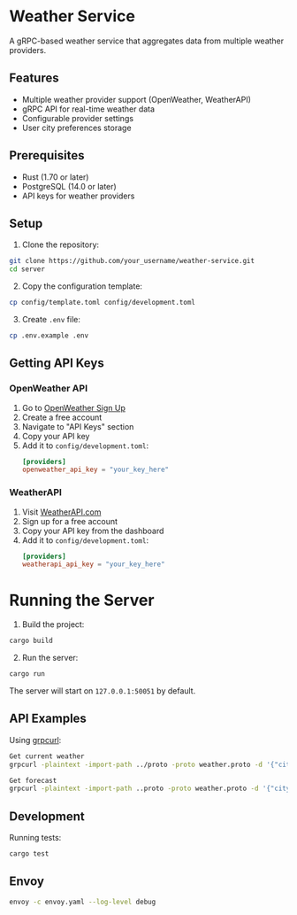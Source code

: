 # Weather Service

A gRPC-based weather service that aggregates data from multiple weather providers.

## Features

- Multiple weather provider support (OpenWeather, WeatherAPI)
- gRPC API for real-time weather data
- Configurable provider settings
- User city preferences storage

## Prerequisites

- Rust (1.70 or later)
- PostgreSQL (14.0 or later)
- API keys for weather providers

## Setup

1. Clone the repository:

```bash
git clone https://github.com/your_username/weather-service.git
cd server
```

2. Copy the configuration template:

```bash
cp config/template.toml config/development.toml
```
3. Create `.env` file:

```bash
cp .env.example .env
```

## Getting API Keys

### OpenWeather API
1. Go to [OpenWeather Sign Up](https://home.openweathermap.org/users/sign_up)
2. Create a free account
3. Navigate to "API Keys" section
4. Copy your API key
5. Add it to `config/development.toml`:
   ```toml
   [providers]
   openweather_api_key = "your_key_here"
   ```

### WeatherAPI
1. Visit [WeatherAPI.com](https://www.weatherapi.com/signup.aspx)
2. Sign up for a free account
3. Copy your API key from the dashboard
4. Add it to `config/development.toml`:
   ```toml
   [providers]
   weatherapi_api_key = "your_key_here"
   ```

# Running the Server

1. Build the project:

```bash
cargo build
```

2. Run the server:

```bash
cargo run
```

The server will start on `127.0.0.1:50051` by default.

## API Examples

Using [grpcurl](https://github.com/fullstorydev/grpcurl):

```bash
Get current weather
grpcurl -plaintext -import-path ../proto -proto weather.proto -d '{"city": "London"}' localhost:50051 weather.WeatherService/GetCurrentWeather

Get forecast
grpcurl -plaintext -import-path ..proto -proto weather.proto -d '{"city": "London", "days": 3}' localhost:50051 weather.WeatherService/GetForecast
```

## Development

Running tests:

```bash
cargo test
```

## Envoy

```bash
envoy -c envoy.yaml --log-level debug
```
